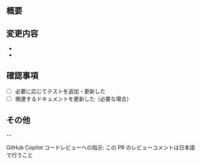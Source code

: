 ## 概要
<!-- この PR で何を行ったか、なぜ必要だったかを簡潔に説明してください -->

## 変更内容
<!-- 主な変更点を箇条書きで記載してください -->
- 
- 

## 確認事項
- [ ] 必要に応じてテストを追加・更新した
- [ ] 関連するドキュメントを更新した（必要な場合）

## その他
<!-- レビュアーに伝えたいことがあれば記載してください -->

--

GitHub Copilot コードレビューへの指示: この PR のレビューコメントは日本語で行うこと
